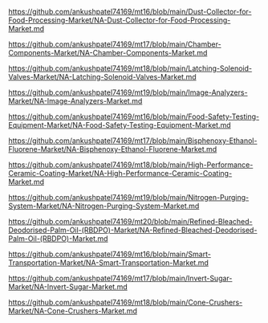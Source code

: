 <p><a href="https://github.com/ankushpatel74169/mt16/blob/main/Dust-Collector-for-Food-Processing-Market/NA-Dust-Collector-for-Food-Processing-Market.md">https://github.com/ankushpatel74169/mt16/blob/main/Dust-Collector-for-Food-Processing-Market/NA-Dust-Collector-for-Food-Processing-Market.md</a></p><p><a href="https://github.com/ankushpatel74169/mt17/blob/main/Chamber-Components-Market/NA-Chamber-Components-Market.md">https://github.com/ankushpatel74169/mt17/blob/main/Chamber-Components-Market/NA-Chamber-Components-Market.md</a></p><p><a href="https://github.com/ankushpatel74169/mt18/blob/main/Latching-Solenoid-Valves-Market/NA-Latching-Solenoid-Valves-Market.md">https://github.com/ankushpatel74169/mt18/blob/main/Latching-Solenoid-Valves-Market/NA-Latching-Solenoid-Valves-Market.md</a></p><p><a href="https://github.com/ankushpatel74169/mt19/blob/main/Image-Analyzers-Market/NA-Image-Analyzers-Market.md">https://github.com/ankushpatel74169/mt19/blob/main/Image-Analyzers-Market/NA-Image-Analyzers-Market.md</a></p><p><a href="https://github.com/ankushpatel74169/mt16/blob/main/Food-Safety-Testing-Equipment-Market/NA-Food-Safety-Testing-Equipment-Market.md">https://github.com/ankushpatel74169/mt16/blob/main/Food-Safety-Testing-Equipment-Market/NA-Food-Safety-Testing-Equipment-Market.md</a></p><p><a href="https://github.com/ankushpatel74169/mt17/blob/main/Bisphenoxy-Ethanol-Fluorene-Market/NA-Bisphenoxy-Ethanol-Fluorene-Market.md">https://github.com/ankushpatel74169/mt17/blob/main/Bisphenoxy-Ethanol-Fluorene-Market/NA-Bisphenoxy-Ethanol-Fluorene-Market.md</a></p><p><a href="https://github.com/ankushpatel74169/mt18/blob/main/High-Performance-Ceramic-Coating-Market/NA-High-Performance-Ceramic-Coating-Market.md">https://github.com/ankushpatel74169/mt18/blob/main/High-Performance-Ceramic-Coating-Market/NA-High-Performance-Ceramic-Coating-Market.md</a></p><p><a href="https://github.com/ankushpatel74169/mt19/blob/main/Nitrogen-Purging-System-Market/NA-Nitrogen-Purging-System-Market.md">https://github.com/ankushpatel74169/mt19/blob/main/Nitrogen-Purging-System-Market/NA-Nitrogen-Purging-System-Market.md</a></p><p><a href="https://github.com/ankushpatel74169/mt20/blob/main/Refined-Bleached-Deodorised-Palm-Oil-(RBDPO)-Market/NA-Refined-Bleached-Deodorised-Palm-Oil-(RBDPO)-Market.md">https://github.com/ankushpatel74169/mt20/blob/main/Refined-Bleached-Deodorised-Palm-Oil-(RBDPO)-Market/NA-Refined-Bleached-Deodorised-Palm-Oil-(RBDPO)-Market.md</a></p><p><a href="https://github.com/ankushpatel74169/mt16/blob/main/Smart-Transportation-Market/NA-Smart-Transportation-Market.md">https://github.com/ankushpatel74169/mt16/blob/main/Smart-Transportation-Market/NA-Smart-Transportation-Market.md</a></p><p><a href="https://github.com/ankushpatel74169/mt17/blob/main/Invert-Sugar-Market/NA-Invert-Sugar-Market.md">https://github.com/ankushpatel74169/mt17/blob/main/Invert-Sugar-Market/NA-Invert-Sugar-Market.md</a></p><p><a href="https://github.com/ankushpatel74169/mt18/blob/main/Cone-Crushers-Market/NA-Cone-Crushers-Market.md">https://github.com/ankushpatel74169/mt18/blob/main/Cone-Crushers-Market/NA-Cone-Crushers-Market.md</a></p>
